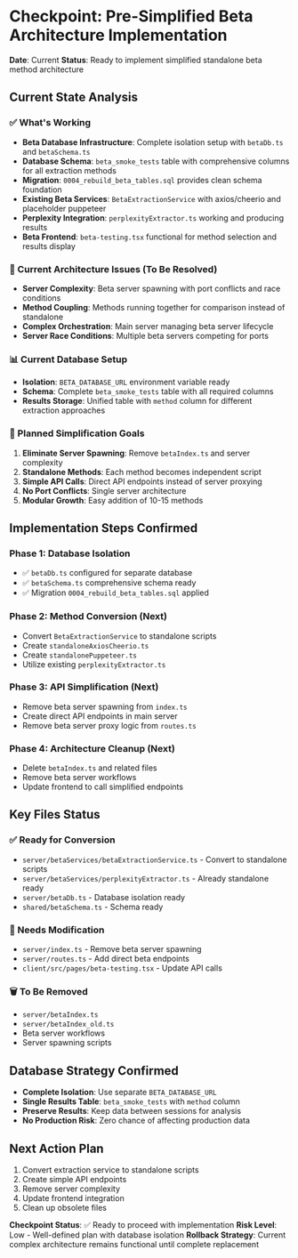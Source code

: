 
# Checkpoint: Pre-Simplified Beta Architecture Implementation

**Date**: Current
**Status**: Ready to implement simplified standalone beta method architecture

## Current State Analysis

### ✅ What's Working
- **Beta Database Infrastructure**: Complete isolation setup with `betaDb.ts` and `betaSchema.ts`
- **Database Schema**: `beta_smoke_tests` table with comprehensive columns for all extraction methods
- **Migration**: `0004_rebuild_beta_tables.sql` provides clean schema foundation
- **Existing Beta Services**: `BetaExtractionService` with axios/cheerio and placeholder puppeteer
- **Perplexity Integration**: `perplexityExtractor.ts` working and producing results
- **Beta Frontend**: `beta-testing.tsx` functional for method selection and results display

### 🔧 Current Architecture Issues (To Be Resolved)
- **Server Complexity**: Beta server spawning with port conflicts and race conditions
- **Method Coupling**: Methods running together for comparison instead of standalone
- **Complex Orchestration**: Main server managing beta server lifecycle
- **Server Race Conditions**: Multiple beta servers competing for ports

### 📊 Current Database Setup
- **Isolation**: `BETA_DATABASE_URL` environment variable ready
- **Schema**: Complete `beta_smoke_tests` table with all required columns
- **Results Storage**: Unified table with `method` column for different extraction approaches

### 🎯 Planned Simplification Goals
1. **Eliminate Server Spawning**: Remove `betaIndex.ts` and server complexity
2. **Standalone Methods**: Each method becomes independent script
3. **Simple API Calls**: Direct API endpoints instead of server proxying
4. **No Port Conflicts**: Single server architecture
5. **Modular Growth**: Easy addition of 10-15 methods

## Implementation Steps Confirmed

### Phase 1: Database Isolation
- ✅ `betaDb.ts` configured for separate database
- ✅ `betaSchema.ts` comprehensive schema ready
- ✅ Migration `0004_rebuild_beta_tables.sql` applied

### Phase 2: Method Conversion (Next)
- Convert `BetaExtractionService` to standalone scripts
- Create `standaloneAxiosCheerio.ts`
- Create `standalonePuppeteer.ts` 
- Utilize existing `perplexityExtractor.ts`

### Phase 3: API Simplification (Next)
- Remove beta server spawning from `index.ts`
- Create direct API endpoints in main server
- Remove beta server proxy logic from `routes.ts`

### Phase 4: Architecture Cleanup (Next)
- Delete `betaIndex.ts` and related files
- Remove beta server workflows
- Update frontend to call simplified endpoints

## Key Files Status

### ✅ Ready for Conversion
- `server/betaServices/betaExtractionService.ts` - Convert to standalone scripts
- `server/betaServices/perplexityExtractor.ts` - Already standalone ready
- `server/betaDb.ts` - Database isolation ready
- `shared/betaSchema.ts` - Schema ready

### 🔄 Needs Modification
- `server/index.ts` - Remove beta server spawning
- `server/routes.ts` - Add direct beta endpoints
- `client/src/pages/beta-testing.tsx` - Update API calls

### 🗑️ To Be Removed
- `server/betaIndex.ts`
- `server/betaIndex_old.ts`
- Beta server workflows
- Server spawning scripts

## Database Strategy Confirmed
- **Complete Isolation**: Use separate `BETA_DATABASE_URL`
- **Single Results Table**: `beta_smoke_tests` with `method` column
- **Preserve Results**: Keep data between sessions for analysis
- **No Production Risk**: Zero chance of affecting production data

## Next Action Plan
1. Convert extraction service to standalone scripts
2. Create simple API endpoints
3. Remove server complexity
4. Update frontend integration
5. Clean up obsolete files

**Checkpoint Status**: ✅ Ready to proceed with implementation
**Risk Level**: Low - Well-defined plan with database isolation
**Rollback Strategy**: Current complex architecture remains functional until complete replacement
